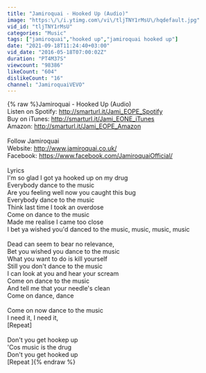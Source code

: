 ```yaml
---
title: "Jamiroquai - Hooked Up (Audio)"
image: "https:\/\/i.ytimg.com\/vi\/tljTNY1rMsU\/hqdefault.jpg"
vid_id: "tljTNY1rMsU"
categories: "Music"
tags: ["jamiroquai","hooked up","jamiroquai hooked up"]
date: "2021-09-18T11:24:40+03:00"
vid_date: "2016-05-18T07:00:02Z"
duration: "PT4M37S"
viewcount: "98386"
likeCount: "604"
dislikeCount: "16"
channel: "JamiroquaiVEVO"
---
```

{% raw %}Jamiroquai - Hooked Up (Audio)<br />Listen on Spotify: <a rel="nofollow" target="blank" href="http://smarturl.it/Jami_EOPE_Spotify">http://smarturl.it/Jami_EOPE_Spotify</a><br />Buy on iTunes: <a rel="nofollow" target="blank" href="http://smarturl.it/Jami_EONE_iTunes">http://smarturl.it/Jami_EONE_iTunes</a><br />Amazon: <a rel="nofollow" target="blank" href="http://smarturl.it/Jami_EOPE_Amazon">http://smarturl.it/Jami_EOPE_Amazon</a><br /><br />Follow Jamiroquai<br />Website: <a rel="nofollow" target="blank" href="http://www.jamiroquai.co.uk/">http://www.jamiroquai.co.uk/</a><br />Facebook: <a rel="nofollow" target="blank" href="https://www.facebook.com/JamiroquaiOfficial/">https://www.facebook.com/JamiroquaiOfficial/</a><br /><br />Lyrics<br />I'm so glad I got ya hooked up on my drug<br />Everybody dance to the music<br />Are you feeling well now you caught this bug<br />Everybody dance to the music<br />Think last time I took an overdose<br />Come on dance to the music<br />Made me realise I came too close<br />I bet ya wished you'd danced to the music, music, music, music<br /><br />Dead can seem to bear no relevance,<br />Bet you wished you dance to the music<br />What you want to do is kill yourself<br />Still you don't dance to the music<br />I can look at you and hear your scream<br />Come on dance to the music<br />And tell me that your needle's clean<br />Come on dance, dance<br /><br />Come on now dance to the music<br />I need it, I need it,<br />[Repeat]<br /><br />Don't you get hookep up<br />'Cos music is the drug<br />Don't you get hooked up<br />[Repeat ]{% endraw %}

